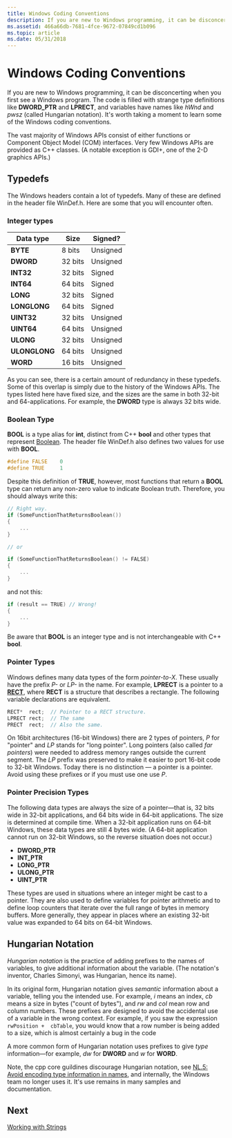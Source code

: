 ```yaml
---
title: Windows Coding Conventions
description: If you are new to Windows programming, it can be disconcerting when you first see a Windows program.
ms.assetid: 466a66db-7681-4fce-9672-07849cd1b096
ms.topic: article
ms.date: 05/31/2018
---
```


# Windows Coding Conventions

If you are new to Windows programming, it can be disconcerting when you first see a Windows program. The code is filled with strange type definitions like **DWORD\_PTR** and **LPRECT**, and variables have names like *hWnd* and *pwsz* (called Hungarian notation). It's worth taking a moment to learn some of the Windows coding conventions.

The vast majority of Windows APIs consist of either functions or Component Object Model (COM) interfaces. Very few Windows APIs are provided as C++ classes. (A notable exception is GDI+, one of the 2-D graphics APIs.)

## Typedefs

The Windows headers contain a lot of typedefs. Many of these are defined in the header file WinDef.h. Here are some that you will encounter often.

### Integer types

| Data type     | Size    | Signed?  |
|---------------|---------|----------|
| **BYTE**      | 8 bits  | Unsigned |
| **DWORD**     | 32 bits | Unsigned |
| **INT32**     | 32 bits | Signed   |
| **INT64**     | 64 bits | Signed   |
| **LONG**      | 32 bits | Signed   |
| **LONGLONG**  | 64 bits | Signed   |
| **UINT32**    | 32 bits | Unsigned |
| **UINT64**    | 64 bits | Unsigned |
| **ULONG**     | 32 bits | Unsigned |
| **ULONGLONG** | 64 bits | Unsigned |
| **WORD**      | 16 bits | Unsigned |

As you can see, there is a certain amount of redundancy in these typedefs. Some of this overlap is simply due to the history of the Windows APIs. The types listed here have fixed size, and the sizes are the same in both 32-bit and 64-applications. For example, the **DWORD** type is always 32 bits wide.

### Boolean Type

**BOOL** is a type alias for **int**, distinct from C++ **bool** and other types that represent [Boolean](https://en.wikipedia.org/wiki/Boolean_algebra). The header file WinDef.h also defines two values for use with **BOOL**.

```C++
#define FALSE    0 
#define TRUE     1
```

Despite this definition of **TRUE**, however, most functions that return a **BOOL** type can return any non-zero value to indicate Boolean truth. Therefore, you should always write this:

```C++
// Right way.
if (SomeFunctionThatReturnsBoolean()) 
{ 
    ...
}

// or

if (SomeFunctionThatReturnsBoolean() != FALSE)
{ 
    ...
}

```

and not this:

```C++
if (result == TRUE) // Wrong!
{
    ... 
}
```

Be aware that **BOOL** is an integer type and is not interchangeable with C++ **bool**.

### Pointer Types

Windows defines many data types of the form *pointer-to-X*. These usually have the prefix *P-* or *LP-* in the name. For example, **LPRECT** is a pointer to a [**RECT**](/previous-versions//dd162897(v=vs.85)), where **RECT** is a structure that describes a rectangle. The following variable declarations are equivalent.

```C++
RECT*  rect;  // Pointer to a RECT structure.
LPRECT rect;  // The same
PRECT  rect;  // Also the same.
```

On 16bit architectures (16-bit Windows) there are 2 types of pointers, *P* for "pointer" and *LP* stands for "long pointer". Long pointers (also called *far pointers*) were needed to address memory ranges outside the current segment. The *LP* prefix was preserved to make it easier to port 16-bit code to 32-bit Windows. Today there is no distinction — a pointer is a pointer. Avoid using these prefixes or if you must use one use *P*.

### Pointer Precision Types

The following data types are always the size of a pointer—that is, 32 bits wide in 32-bit applications, and 64 bits wide in 64-bit applications. The size is determined at compile time. When a 32-bit application runs on 64-bit Windows, these data types are still 4 bytes wide. (A 64-bit application cannot run on 32-bit Windows, so the reverse situation does not occur.)

-   **DWORD\_PTR**
-   **INT\_PTR**
-   **LONG\_PTR**
-   **ULONG\_PTR**
-   **UINT\_PTR**

These types are used in situations where an integer might be cast to a pointer. They are also used to define variables for pointer arithmetic and to define loop counters that iterate over the full range of bytes in memory buffers. More generally, they appear in places where an existing 32-bit value was expanded to 64 bits on 64-bit Windows.

## Hungarian Notation

*Hungarian notation* is the practice of adding prefixes to the names of variables, to give additional information about the variable. (The notation's inventor, Charles Simonyi, was Hungarian, hence its name).

In its original form, Hungarian notation gives *semantic* information about a variable, telling you the intended use. For example, *i* means an index, *cb* means a size in bytes ("count of bytes"), and *rw* and *col* mean row and column numbers. These prefixes are designed to avoid the accidental use of a variable in the wrong context. For example, if you saw the expression `rwPosition +  cbTable`, you would know that a row number is being added to a size, which is almost certainly a bug in the code

A more common form of Hungarian notation uses prefixes to give *type* information—for example, *dw* for **DWORD** and *w* for **WORD**.

Note, the cpp core guildines discourage Hungarian notation, see [NL.5: Avoid encoding type information in names](https://github.com/isocpp/CppCoreGuidelines/blob/master/CppCoreGuidelines.md#nl5-avoid-encoding-type-information-in-names), and
internally, the Windows team no longer uses it. It's use remains in many samples and documentation.

## Next

[Working with Strings](working-with-strings.md)

 

 
